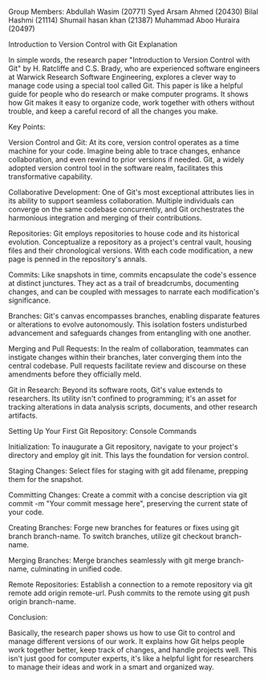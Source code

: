Group Members: 
Abdullah Wasim (20771)
Syed Arsam Ahmed (20430)
Bilal Hashmi (21114)
Shumail hasan khan (21387)
Muhammad Aboo Huraira (20497)

Introduction to Version Control with Git Explanation

In simple words, the research paper "Introduction to Version Control with Git" by H. Ratcliffe and C.S. Brady, who are experienced software engineers at Warwick Research Software Engineering, explores a clever way to manage code using a special tool called Git. This paper is like a helpful guide for people who do research or make computer programs. It shows how Git makes it easy to organize code, work together with others without trouble, and keep a careful record of all the changes you make.

Key Points:

Version Control and Git: At its core, version control operates as a time machine for your code. Imagine being able to trace changes, enhance collaboration, and even rewind to prior versions if needed. Git, a widely adopted version control tool in the software realm, facilitates this transformative capability.

Collaborative Development: One of Git's most exceptional attributes lies in its ability to support seamless collaboration. Multiple individuals can converge on the same codebase concurrently, and Git orchestrates the harmonious integration and merging of their contributions.

Repositories: Git employs repositories to house code and its historical evolution. Conceptualize a repository as a project's central vault, housing files and their chronological versions. With each code modification, a new page is penned in the repository's annals.

Commits: Like snapshots in time, commits encapsulate the code's essence at distinct junctures. They act as a trail of breadcrumbs, documenting changes, and can be coupled with messages to narrate each modification's significance.

Branches: Git's canvas encompasses branches, enabling disparate features or alterations to evolve autonomously. This isolation fosters undisturbed advancement and safeguards changes from entangling with one another.

Merging and Pull Requests: In the realm of collaboration, teammates can instigate changes within their branches, later converging them into the central codebase. Pull requests facilitate review and discourse on these amendments before they officially meld.

Git in Research: Beyond its software roots, Git's value extends to researchers. Its utility isn't confined to programming; it's an asset for tracking alterations in data analysis scripts, documents, and other research artifacts.

Setting Up Your First Git Repository: Console Commands

Initialization: To inaugurate a Git repository, navigate to your project's directory and employ git init. This lays the foundation for version control.

Staging Changes: Select files for staging with git add filename, prepping them for the snapshot.

Committing Changes: Create a commit with a concise description via git commit -m "Your commit message here", preserving the current state of your code.

Creating Branches: Forge new branches for features or fixes using git branch branch-name. To switch branches, utilize git checkout branch-name.

Merging Branches: Merge branches seamlessly with git merge branch-name, culminating in unified code.

Remote Repositories: Establish a connection to a remote repository via git remote add origin remote-url. Push commits to the remote using git push origin branch-name.

Conclusion:

Basically, the research paper shows us how to use Git to control and manage different versions of our work. It explains how Git helps people work together better, keep track of changes, and handle projects well. This isn't just good for computer experts, it's like a helpful light for researchers to manage their ideas and work in a smart and organized way.

